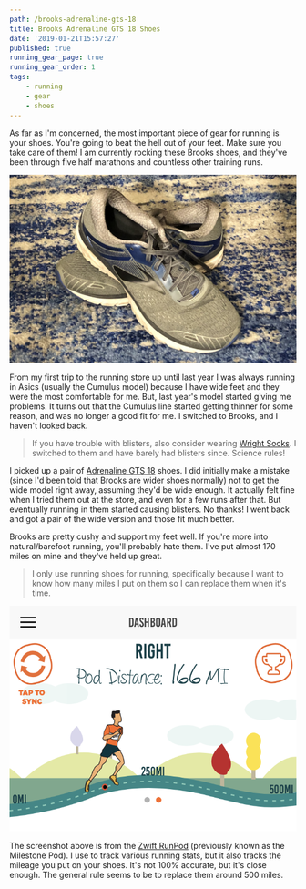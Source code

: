 ```yaml
---
path: /brooks-adrenaline-gts-18
title: Brooks Adrenaline GTS 18 Shoes
date: '2019-01-21T15:57:27'
published: true
running_gear_page: true
running_gear_order: 1
tags:
    - running
    - gear
    - shoes
---
```


As far as I'm concerned, the most important piece of gear for running is your shoes. You're going to beat the hell out of your feet. Make sure you take care of them! I am currently rocking these Brooks shoes, and they've been through five half marathons and countless other training runs.

![Brooks Adrenaline GTS 18](./brooks-adrenaline-gts-18.jpg)

From my first trip to the running store up until last year I was always running in Asics (usually the Cumulus model) because I have wide feet and they were the most comfortable for me. But, last year's model started giving me problems. It turns out that the Cumulus line started getting thinner for some reason, and was no longer a good fit for me. I switched to Brooks, and I haven't looked back.

> If you have trouble with blisters, also consider wearing [Wright Socks](https://www.wrightsock.com/). I switched to them and have barely had blisters since. Science rules!

I picked up a pair of [Adrenaline GTS 18](https://www.brooksrunning.com/en_us/brooks-adrenaline-gts-18-mens-running-shoes/110271.html) shoes. I did initially make a mistake (since I'd been told that Brooks are wider shoes normally) not to get the wide model right away, assuming they'd be wide enough. It actually felt fine when I tried them out at the store, and even for a few runs after that. But eventually running in them started causing blisters. No thanks! I went back and got a pair of the wide version and those fit much better.

Brooks are pretty cushy and support my feet well. If you're more into natural/barefoot running, you'll probably hate them. I've put almost 170 miles on mine and they've held up great.

> I only use running shoes for running, specifically because I want to know how many miles I put on them so I can replace them when it's time. 

![Milestone Pod Shoe Stats](./milestone-pod-shoe-stats.png)

The screenshot above is from the [Zwift RunPod](https://zwift.com/shop/product/zwift-runpod) (previously known as the Milestone Pod). I use to track various running stats, but it also tracks the mileage you put on your shoes. It's not 100% accurate, but it's close enough. The general rule seems to be to replace them around 500 miles. 

